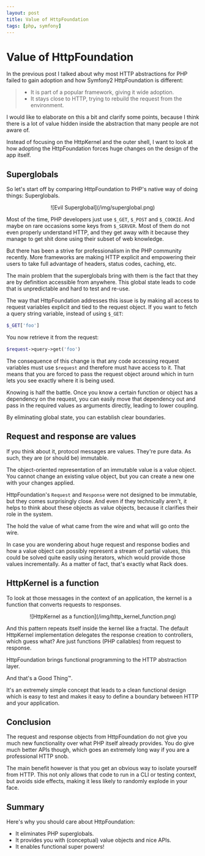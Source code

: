 ```yaml
---
layout: post
title: Value of HttpFoundation
tags: [php, symfony]
---
```


# Value of HttpFoundation

In the previous post I talked about why most HTTP abstractions for PHP failed
to gain adoption and how Symfony2 HttpFoundation is different:

> * It is part of a popular framework, giving it wide adoption.
> * It stays close to HTTP, trying to rebuild the request from the environment.

I would like to elaborate on this a bit and clarify some points, because I
think there is a lot of value hidden inside the abstraction that many people
are not aware of.

Instead of focusing on the HttpKernel and the outer shell, I want to look at
how adopting the HttpFoundation forces huge changes on the design of the app
itself.

## Superglobals

So let's start off by comparing HttpFoundation to PHP's native way of doing
things: Superglobals.

<center>
    ![Evil Superglobal](/img/superglobal.png)
</center>

Most of the time, PHP developers just use `$_GET`, `$_POST` and `$_COOKIE`.
And maybe on rare occasions some keys from `$_SERVER`. Most of them do not
even properly understand HTTP, and they get away with it because they manage
to get shit done using their subset of web knowledge.

But there has been a strive for professionalism in the PHP community recently.
More frameworks are making HTTP explicit and empowering their users to take
full advantage of headers, status codes, caching, etc.

The main problem that the superglobals bring with them is the fact that they
are by definition accessible from anywhere. This global state leads to code
that is unpredictable and hard to test and re-use.

The way that HttpFoundation addresses this issue is by making all access to
request variables explicit and tied to the request object. If you want to
fetch a query string variable, instead of using `$_GET`:

~~~php
$_GET['foo']
~~~

You now retrieve it from the request:

~~~php
$request->query->get('foo')
~~~

The consequence of this change is that any code accessing request variables
must use `$request` and therefore must have access to it. That means that you
are forced to pass the request object around which in turn lets you see
exactly where it is being used.

Knowing is half the battle. Once you know a certain function or object has a
dependency on the request, you can easily move that dependency out and pass in
the required values as arguments directly, leading to lower coupling.

By eliminating global state, you can establish clear boundaries.

## Request and response are values

If you think about it, protocol messages are values. They're pure data. As
such, they are (or should be) immutable.

The object-oriented representation of an immutable value is a value object.
You cannot change an existing value object, but you can create a new one with
your changes applied.

HttpFoundation's `Request` and `Response` were not designed to be immutable,
but they comes surprisingly close. And even if they technically aren't, it
helps to think about these objects as value objects, because it clarifies
their role in the system.

The hold the value of what came from the wire and what will go onto the wire.

In case you are wondering about huge request and response bodies and how a
value object can possibly represent a stream of partial values, this could
be solved quite easily using iterators, which would provide those values
incrementally. As a matter of fact, that's exactly what Rack does.

## HttpKernel is a function

To look at those messages in the context of an application, the kernel is a
function that converts requests to responses.

<center>
    ![HttpKernel as a function](/img/http_kernel_function.png)
</center>

And this pattern repeats itself inside the kernel like a fractal. The default
HttpKernel implementation delegates the response creation to controllers,
which guess what? Are just functions (PHP callables) from request to response.

HttpFoundation brings functional programming to the HTTP abstraction layer.

And that's a Good Thing™.

It's an extremely simple concept that leads to a clean functional design which
is easy to test and makes it easy to define a boundary between HTTP and your
application.

## Conclusion

The request and response objects from HttpFoundation do not give you much new
functionality over what PHP itself already provides. You do give much better
APIs though, which goes an extremely long way if you are a professional HTTP
snob.

The main benefit however is that you get an obvious way to isolate yourself
from HTTP. This not only allows that code to run in a CLI or testing context,
but avoids side effects, making it less likely to randomly explode in your
face.

## Summary

Here's why you should care about HttpFoundation:

* It eliminates PHP superglobals.
* It provides you with (conceptual) value objects and nice APIs.
* It enables functional super powers!

